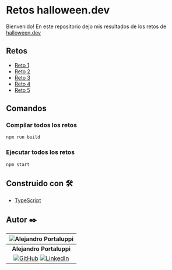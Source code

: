 # Retos halloween.dev

Bienvenido! En este repositorio dejo mis resultados de los retos de [halloween.dev](https://www.halloween.dev/)

## Retos

* [Reto 1](/src/reto1.ts)
* [Reto 2](/src/reto2.ts)
* [Reto 3](/src/reto3.ts)
* [Reto 4](/src/reto4.ts)
* [Reto 5](/src/reto5.ts)

## Comandos

### Compilar todos los retos

```bash
npm run build
```

### Ejecutar todos los retos

```bash
npm start
```

## Construido con 🛠️

* [TypeScript](https://www.typescriptlang.org/)

## Autor ✒️

| ![Alejandro Portaluppi](https://avatars.githubusercontent.com/u/107259761?size=50)
|:-:
| **Alejandro Portaluppi**
|[![GitHub](https://img.shields.io/badge/github-%23121011.svg?&style=for-the-badge&logo=github&logoColor=white)](https://github.com/Ale6100) [![LinkedIn](https://img.shields.io/badge/linkedin%20-%230077B5.svg?&style=for-the-badge&logo=linkedin&logoColor=white)](https://www.linkedin.com/in/alejandro-portaluppi)

